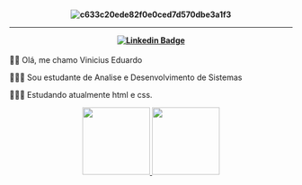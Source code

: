 <h4 align="center">
 
![c633c20ede82f0e0ced7d570dbe3a1f3](https://user-images.githubusercontent.com/70382532/138322189-2db8df52-9dcb-40a0-88a8-c365466bd33d.gif)

<hr>


[![Linkedin Badge](https://img.shields.io/badge/-Linkedin-blue?style=for-the-badge&logo=Linkedin&logoColor=white&link=https://github.com/arthurspk)](https://www.linkedin.com/in/vinicius-eduardo-938059229/)

</h4>





👋🏻 Olá, me chamo Vinicius Eduardo

👨🏻‍🎓 Sou estudante de Analise e Desenvolvimento de Sistemas

👩🏽‍💻 Estudando atualmente html e css.






<div align="center">
  <a href="https://github.com/Viniciuseduardo1">
  <img height="120em" src="https://github-readme-stats.vercel.app/api?username=Viniciuseduardo1&show_icons=true&theme=dark&include_all_commits=true&count_private=true"/>
  <img height="120em" src="https://github-readme-stats.vercel.app/api/top-langs/?username=Viniciuseduardo1&layout=compact&langs_count=7&theme=dark"/>
  
</div>

 


 
